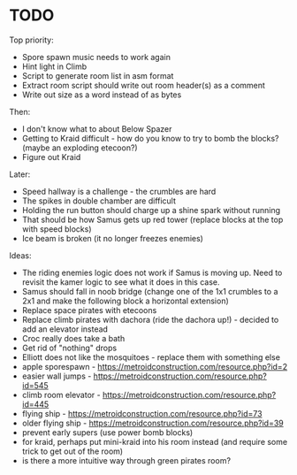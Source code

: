 TODO
====

Top priority:
* Spore spawn music needs to work again
* Hint light in Climb
* Script to generate room list in asm format
* Extract room script should write out room header(s) as a comment
* Write out size as a word instead of as bytes

Then:
* I don't know what to about Below Spazer
* Getting to Kraid difficult - how do you know to try to bomb the
    blocks? (maybe an exploding etecoon?)
* Figure out Kraid

Later:
* Speed hallway is a challenge - the crumbles are hard
* The spikes in double chamber are difficult
* Holding the run button should charge up a shine spark without running
* That should be how Samus gets up red tower (replace blocks at the top
    with speed blocks)
* Ice beam is broken (it no longer freezes enemies)

Ideas:
* The riding enemies logic does not work if Samus is moving up.  Need to
    revisit the kamer logic to see what it does in this case.
* Samus should fall in noob bridge (change one of the 1x1 crumbles to a
    2x1 and make the following block a horizontal extension)
* Replace space pirates with etecoons
* Replace climb pirates with dachora (ride the dachora up!) - decided to
    add an elevator instead
* Croc really does take a bath
* Get rid of "nothing" drops
* Elliott does not like the mosquitoes - replace them with something
  else
* apple sporespawn - https://metroidconstruction.com/resource.php?id=2
* easier wall jumps - https://metroidconstruction.com/resource.php?id=545
* climb room elevator - https://metroidconstruction.com/resource.php?id=445
* flying ship - https://metroidconstruction.com/resource.php?id=73
* older flying ship - https://metroidconstruction.com/resource.php?id=39
* prevent early supers (use power bomb blocks)
* for kraid, perhaps put mini-kraid into his room instead (and require
  some trick to get out of the room)
* is there a more intuitive way through green pirates room?

